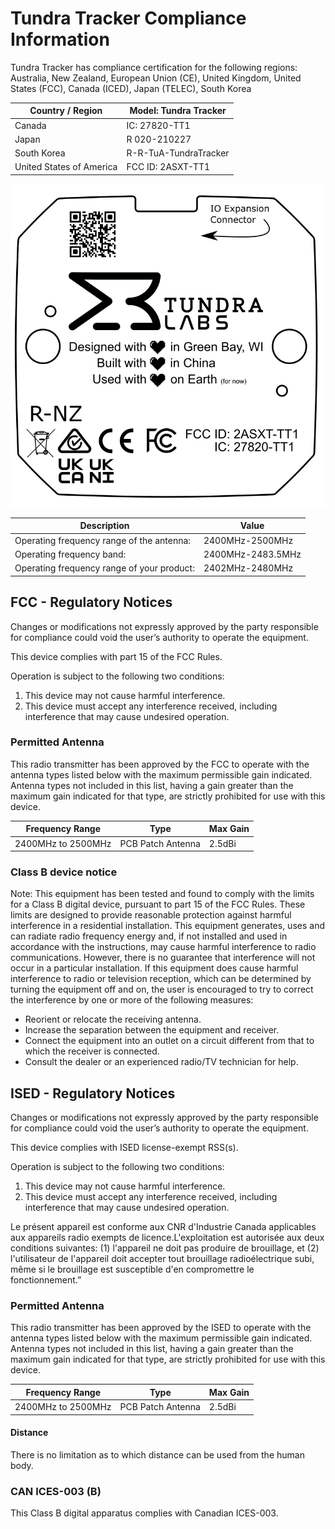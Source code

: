 # Tundra Tracker Compliance Information

Tundra Tracker has compliance certification for the following regions: Australia, New Zealand, European Union (CE), United Kingdom, United States (FCC), Canada (ICED), Japan (TELEC), South Korea

| Country / Region         | Model: Tundra Tracker |
| ------------------------ | --------------------- |
| Canada                   | IC: 27820-TT1         |
| Japan                    | R 020-210227          |
| South Korea              | R-R-TuA-TundraTracker |
| United States of America | FCC ID: 2ASXT-TT1     |

![image-20211215143456886](images/tracker_compliance.assets/image-20211215143456886.png)

| Description                                 | Value             |
| ------------------------------------------- | ----------------- |
| Operating  frequency range of the antenna:  | 2400MHz-2500MHz   |
| Operating  frequency band:                  | 2400MHz-2483.5MHz |
| Operating  frequency range of your product: | 2402MHz-2480MHz   |

## **FCC - Regulatory Notices**

 Changes or modifications not expressly approved by the party responsible for compliance could void the user’s authority to operate the equipment. 

This device complies with part 15 of the FCC Rules. 

Operation is subject to the following two conditions: 

1. This device may not cause harmful interference. 
2. This device must accept any interference received, including interference that may cause undesired operation.

### Permitted Antenna 

This radio transmitter has been approved by the FCC to operate with the antenna types listed below with the maximum permissible gain indicated. Antenna types not included in this list, having a gain greater than the maximum gain indicated for that type, are strictly prohibited for use with this device.

| Frequency Range    | Type              | Max Gain |
| ------------------ | ----------------- | -------- |
| 2400MHz to 2500MHz | PCB Patch Antenna | 2.5dBi   |

### Class B device notice 

Note: This equipment has been tested and found to comply with the limits for a Class B digital device, pursuant to part 15 of the FCC Rules. These limits are designed to provide reasonable protection against harmful interference in a residential installation. This equipment generates, uses and can radiate radio frequency energy and, if not installed and used in accordance with the instructions, may cause harmful interference to radio communications. However, there is no guarantee that interference will not occur in a particular installation. If this equipment does cause harmful interference to radio or television reception, which can be determined by turning the equipment off and on, the user is encouraged to try to correct the interference by one or more of the following measures:

- Reorient or relocate the receiving antenna.
-  Increase the separation between the equipment and receiver. 
- Connect the equipment into an outlet on a circuit different from that to which the receiver is connected.
- Consult the dealer or an experienced radio/TV technician for help.

## ISED - Regulatory Notices

Changes or modifications not expressly approved by the party responsible for compliance could void the user’s authority to operate the equipment. 

This device complies with ISED license-exempt RSS(s). 

Operation is subject to the following two conditions: 

1. This device may not cause harmful interference. 
2. This device must accept any interference received, including interference that may cause undesired operation.

Le présent appareil est conforme aux CNR d'Industrie Canada applicables aux appareils radio exempts de licence.L'exploitation est autorisée aux deux conditions suivantes: (1) l'appareil ne doit pas produire de brouillage, et (2) l'utilisateur de l'appareil doit accepter tout brouillage radioélectrique subi, même si le brouillage est susceptible d'en compromettre le fonctionnement.”

### Permitted Antenna 

This radio transmitter has been approved by the ISED to operate with the antenna types listed below with the maximum permissible gain indicated. Antenna types not included in this list, having a gain greater than the maximum gain indicated for that type, are strictly prohibited for use with this device.

| Frequency Range    | Type              | Max Gain |
| ------------------ | ----------------- | -------- |
| 2400MHz to 2500MHz | PCB Patch Antenna | 2.5dBi   |

####  Distance 

There is no limitation as to which distance can be used from the human body.

### CAN ICES-003 (B) 

This Class B digital apparatus complies with Canadian ICES-003.

